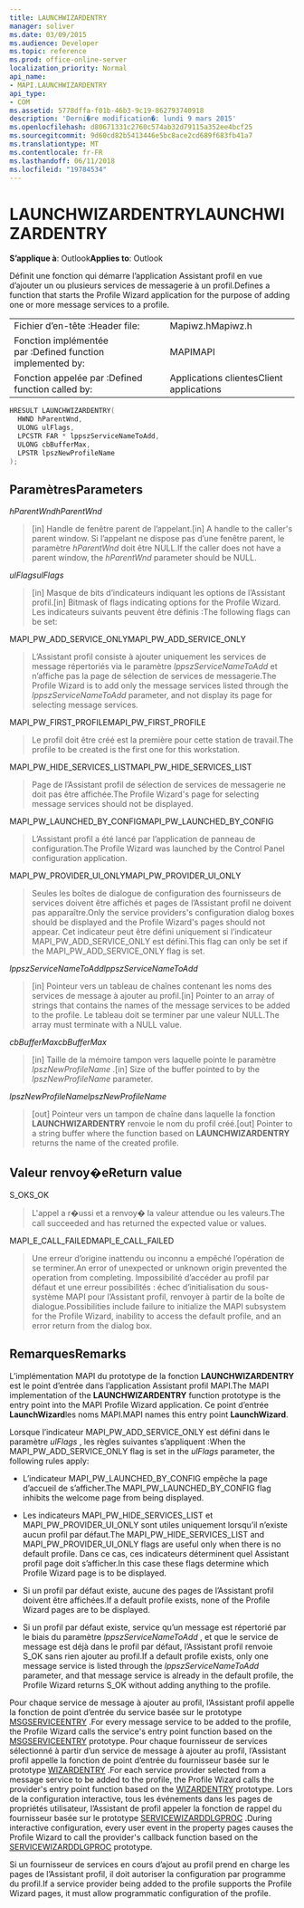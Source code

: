 ```yaml
---
title: LAUNCHWIZARDENTRY
manager: soliver
ms.date: 03/09/2015
ms.audience: Developer
ms.topic: reference
ms.prod: office-online-server
localization_priority: Normal
api_name:
- MAPI.LAUNCHWIZARDENTRY
api_type:
- COM
ms.assetid: 5778dffa-f01b-46b3-9c19-862793740918
description: 'Derni�re modification�: lundi 9 mars 2015'
ms.openlocfilehash: d80671331c2760c574ab32d79115a352ee4bcf25
ms.sourcegitcommit: 9d60cd82b5413446e5bc8ace2cd689f683fb41a7
ms.translationtype: MT
ms.contentlocale: fr-FR
ms.lasthandoff: 06/11/2018
ms.locfileid: "19784534"
---
```

# <a name="launchwizardentry"></a><span data-ttu-id="4e095-103">LAUNCHWIZARDENTRY</span><span class="sxs-lookup"><span data-stu-id="4e095-103">LAUNCHWIZARDENTRY</span></span>

  
  
<span data-ttu-id="4e095-104">**S’applique à**: Outlook</span><span class="sxs-lookup"><span data-stu-id="4e095-104">**Applies to**: Outlook</span></span> 
  
<span data-ttu-id="4e095-105">Définit une fonction qui démarre l’application Assistant profil en vue d’ajouter un ou plusieurs services de messagerie à un profil.</span><span class="sxs-lookup"><span data-stu-id="4e095-105">Defines a function that starts the Profile Wizard application for the purpose of adding one or more message services to a profile.</span></span> 
  
|||
|:-----|:-----|
|<span data-ttu-id="4e095-106">Fichier d’en-tête :</span><span class="sxs-lookup"><span data-stu-id="4e095-106">Header file:</span></span>  <br/> |<span data-ttu-id="4e095-107">Mapiwz.h</span><span class="sxs-lookup"><span data-stu-id="4e095-107">Mapiwz.h</span></span>  <br/> |
|<span data-ttu-id="4e095-108">Fonction implémentée par :</span><span class="sxs-lookup"><span data-stu-id="4e095-108">Defined function implemented by:</span></span>  <br/> |<span data-ttu-id="4e095-109">MAPI</span><span class="sxs-lookup"><span data-stu-id="4e095-109">MAPI</span></span>  <br/> |
|<span data-ttu-id="4e095-110">Fonction appelée par :</span><span class="sxs-lookup"><span data-stu-id="4e095-110">Defined function called by:</span></span>  <br/> |<span data-ttu-id="4e095-111">Applications clientes</span><span class="sxs-lookup"><span data-stu-id="4e095-111">Client applications</span></span>  <br/> |
   
```cpp
HRESULT LAUNCHWIZARDENTRY(
  HWND hParentWnd,
  ULONG ulFlags,
  LPCSTR FAR * lppszServiceNameToAdd,
  ULONG cbBufferMax,
  LPSTR lpszNewProfileName
);
```

## <a name="parameters"></a><span data-ttu-id="4e095-112">Paramètres</span><span class="sxs-lookup"><span data-stu-id="4e095-112">Parameters</span></span>

 <span data-ttu-id="4e095-113">_hParentWnd_</span><span class="sxs-lookup"><span data-stu-id="4e095-113">_hParentWnd_</span></span>
  
> <span data-ttu-id="4e095-114">[in] Handle de fenêtre parent de l’appelant.</span><span class="sxs-lookup"><span data-stu-id="4e095-114">[in] A handle to the caller's parent window.</span></span> <span data-ttu-id="4e095-115">Si l’appelant ne dispose pas d’une fenêtre parent, le paramètre _hParentWnd_ doit être NULL.</span><span class="sxs-lookup"><span data-stu-id="4e095-115">If the caller does not have a parent window, the  _hParentWnd_ parameter should be NULL.</span></span> 
    
 <span data-ttu-id="4e095-116">_ulFlags_</span><span class="sxs-lookup"><span data-stu-id="4e095-116">_ulFlags_</span></span>
  
> <span data-ttu-id="4e095-117">[in] Masque de bits d’indicateurs indiquant les options de l’Assistant profil.</span><span class="sxs-lookup"><span data-stu-id="4e095-117">[in] Bitmask of flags indicating options for the Profile Wizard.</span></span> <span data-ttu-id="4e095-118">Les indicateurs suivants peuvent être définis :</span><span class="sxs-lookup"><span data-stu-id="4e095-118">The following flags can be set:</span></span>
    
<span data-ttu-id="4e095-119">MAPI_PW_ADD_SERVICE_ONLY</span><span class="sxs-lookup"><span data-stu-id="4e095-119">MAPI_PW_ADD_SERVICE_ONLY</span></span> 
  
> <span data-ttu-id="4e095-120">L’Assistant profil consiste à ajouter uniquement les services de message répertoriés via le paramètre _lppszServiceNameToAdd_ et n’affiche pas la page de sélection de services de messagerie.</span><span class="sxs-lookup"><span data-stu-id="4e095-120">The Profile Wizard is to add only the message services listed through the  _lppszServiceNameToAdd_ parameter, and not display its page for selecting message services.</span></span> 
    
<span data-ttu-id="4e095-121">MAPI_PW_FIRST_PROFILE</span><span class="sxs-lookup"><span data-stu-id="4e095-121">MAPI_PW_FIRST_PROFILE</span></span> 
  
> <span data-ttu-id="4e095-122">Le profil doit être créé est la première pour cette station de travail.</span><span class="sxs-lookup"><span data-stu-id="4e095-122">The profile to be created is the first one for this workstation.</span></span> 
    
<span data-ttu-id="4e095-123">MAPI_PW_HIDE_SERVICES_LIST</span><span class="sxs-lookup"><span data-stu-id="4e095-123">MAPI_PW_HIDE_SERVICES_LIST</span></span> 
  
> <span data-ttu-id="4e095-124">Page de l’Assistant profil de sélection de services de messagerie ne doit pas être affichée.</span><span class="sxs-lookup"><span data-stu-id="4e095-124">The Profile Wizard's page for selecting message services should not be displayed.</span></span> 
    
<span data-ttu-id="4e095-125">MAPI_PW_LAUNCHED_BY_CONFIG</span><span class="sxs-lookup"><span data-stu-id="4e095-125">MAPI_PW_LAUNCHED_BY_CONFIG</span></span> 
  
> <span data-ttu-id="4e095-126">L’Assistant profil a été lancé par l’application de panneau de configuration.</span><span class="sxs-lookup"><span data-stu-id="4e095-126">The Profile Wizard was launched by the Control Panel configuration application.</span></span> 
    
<span data-ttu-id="4e095-127">MAPI_PW_PROVIDER_UI_ONLY</span><span class="sxs-lookup"><span data-stu-id="4e095-127">MAPI_PW_PROVIDER_UI_ONLY</span></span> 
  
> <span data-ttu-id="4e095-128">Seules les boîtes de dialogue de configuration des fournisseurs de services doivent être affichés et pages de l’Assistant profil ne doivent pas apparaître.</span><span class="sxs-lookup"><span data-stu-id="4e095-128">Only the service providers's configuration dialog boxes should be displayed and the Profile Wizard's pages should not appear.</span></span> <span data-ttu-id="4e095-129">Cet indicateur peut être défini uniquement si l’indicateur MAPI_PW_ADD_SERVICE_ONLY est défini.</span><span class="sxs-lookup"><span data-stu-id="4e095-129">This flag can only be set if the MAPI_PW_ADD_SERVICE_ONLY flag is set.</span></span> 
    
 <span data-ttu-id="4e095-130">_lppszServiceNameToAdd_</span><span class="sxs-lookup"><span data-stu-id="4e095-130">_lppszServiceNameToAdd_</span></span>
  
> <span data-ttu-id="4e095-131">[in] Pointeur vers un tableau de chaînes contenant les noms des services de message à ajouter au profil.</span><span class="sxs-lookup"><span data-stu-id="4e095-131">[in] Pointer to an array of strings that contains the names of the message services to be added to the profile.</span></span> <span data-ttu-id="4e095-132">Le tableau doit se terminer par une valeur NULL.</span><span class="sxs-lookup"><span data-stu-id="4e095-132">The array must terminate with a NULL value.</span></span> 
    
 <span data-ttu-id="4e095-133">_cbBufferMax_</span><span class="sxs-lookup"><span data-stu-id="4e095-133">_cbBufferMax_</span></span>
  
> <span data-ttu-id="4e095-134">[in] Taille de la mémoire tampon vers laquelle pointe le paramètre _lpszNewProfileName_ .</span><span class="sxs-lookup"><span data-stu-id="4e095-134">[in] Size of the buffer pointed to by the  _lpszNewProfileName_ parameter.</span></span> 
    
 <span data-ttu-id="4e095-135">_lpszNewProfileName_</span><span class="sxs-lookup"><span data-stu-id="4e095-135">_lpszNewProfileName_</span></span>
  
> <span data-ttu-id="4e095-136">[out] Pointeur vers un tampon de chaîne dans laquelle la fonction **LAUNCHWIZARDENTRY** renvoie le nom du profil créé.</span><span class="sxs-lookup"><span data-stu-id="4e095-136">[out] Pointer to a string buffer where the function based on **LAUNCHWIZARDENTRY** returns the name of the created profile.</span></span> 
    
## <a name="return-value"></a><span data-ttu-id="4e095-137">Valeur renvoy�e</span><span class="sxs-lookup"><span data-stu-id="4e095-137">Return value</span></span>

<span data-ttu-id="4e095-138">S_OK</span><span class="sxs-lookup"><span data-stu-id="4e095-138">S_OK</span></span> 
  
> <span data-ttu-id="4e095-139">L'appel a r�ussi et a renvoy� la valeur attendue ou les valeurs.</span><span class="sxs-lookup"><span data-stu-id="4e095-139">The call succeeded and has returned the expected value or values.</span></span> 
    
<span data-ttu-id="4e095-140">MAPI_E_CALL_FAILED</span><span class="sxs-lookup"><span data-stu-id="4e095-140">MAPI_E_CALL_FAILED</span></span> 
  
> <span data-ttu-id="4e095-141">Une erreur d’origine inattendu ou inconnu a empêché l’opération de se terminer.</span><span class="sxs-lookup"><span data-stu-id="4e095-141">An error of unexpected or unknown origin prevented the operation from completing.</span></span> <span data-ttu-id="4e095-142">Impossibilité d’accéder au profil par défaut et une erreur possibilités : échec d’initialisation du sous-système MAPI pour l’Assistant profil, renvoyer à partir de la boîte de dialogue.</span><span class="sxs-lookup"><span data-stu-id="4e095-142">Possibilities include failure to initialize the MAPI subsystem for the Profile Wizard, inability to access the default profile, and an error return from the dialog box.</span></span>
    
## <a name="remarks"></a><span data-ttu-id="4e095-143">Remarques</span><span class="sxs-lookup"><span data-stu-id="4e095-143">Remarks</span></span>

<span data-ttu-id="4e095-144">L’implémentation MAPI du prototype de la fonction **LAUNCHWIZARDENTRY** est le point d’entrée dans l’application Assistant profil MAPI.</span><span class="sxs-lookup"><span data-stu-id="4e095-144">The MAPI implementation of the **LAUNCHWIZARDENTRY** function prototype is the entry point into the MAPI Profile Wizard application.</span></span> <span data-ttu-id="4e095-145">Ce point d’entrée **LaunchWizard**les noms MAPI.</span><span class="sxs-lookup"><span data-stu-id="4e095-145">MAPI names this entry point **LaunchWizard**.</span></span> 
  
<span data-ttu-id="4e095-146">Lorsque l’indicateur MAPI_PW_ADD_SERVICE_ONLY est défini dans le paramètre _ulFlags_ , les règles suivantes s’appliquent :</span><span class="sxs-lookup"><span data-stu-id="4e095-146">When the MAPI_PW_ADD_SERVICE_ONLY flag is set in the  _ulFlags_ parameter, the following rules apply:</span></span> 
  
- <span data-ttu-id="4e095-147">L’indicateur MAPI_PW_LAUNCHED_BY_CONFIG empêche la page d’accueil de s’afficher.</span><span class="sxs-lookup"><span data-stu-id="4e095-147">The MAPI_PW_LAUNCHED_BY_CONFIG flag inhibits the welcome page from being displayed.</span></span> 
    
- <span data-ttu-id="4e095-148">Les indicateurs MAPI_PW_HIDE_SERVICES_LIST et MAPI_PW_PROVIDER_UI_ONLY sont utiles uniquement lorsqu’il n’existe aucun profil par défaut.</span><span class="sxs-lookup"><span data-stu-id="4e095-148">The MAPI_PW_HIDE_SERVICES_LIST and MAPI_PW_PROVIDER_UI_ONLY flags are useful only when there is no default profile.</span></span> <span data-ttu-id="4e095-149">Dans ce cas, ces indicateurs déterminent quel Assistant profil page doit s’afficher.</span><span class="sxs-lookup"><span data-stu-id="4e095-149">In this case these flags determine which Profile Wizard page is to be displayed.</span></span> 
    
- <span data-ttu-id="4e095-150">Si un profil par défaut existe, aucune des pages de l’Assistant profil doivent être affichées.</span><span class="sxs-lookup"><span data-stu-id="4e095-150">If a default profile exists, none of the Profile Wizard pages are to be displayed.</span></span> 
    
- <span data-ttu-id="4e095-151">Si un profil par défaut existe, service qu’un message est répertorié par le biais du paramètre _lppszServiceNameToAdd_ , et que le service de message est déjà dans le profil par défaut, l’Assistant profil renvoie S_OK sans rien ajouter au profil.</span><span class="sxs-lookup"><span data-stu-id="4e095-151">If a default profile exists, only one message service is listed through the  _lppszServiceNameToAdd_ parameter, and that message service is already in the default profile, the Profile Wizard returns S_OK without adding anything to the profile.</span></span> 
    
<span data-ttu-id="4e095-152">Pour chaque service de message à ajouter au profil, l’Assistant profil appelle la fonction de point d’entrée du service basée sur le prototype [MSGSERVICEENTRY](msgserviceentry.md) .</span><span class="sxs-lookup"><span data-stu-id="4e095-152">For every message service to be added to the profile, the Profile Wizard calls the service's entry point function based on the [MSGSERVICEENTRY](msgserviceentry.md) prototype.</span></span> <span data-ttu-id="4e095-153">Pour chaque fournisseur de services sélectionné à partir d’un service de message à ajouter au profil, l’Assistant profil appelle la fonction de point d’entrée du fournisseur basée sur le prototype [WIZARDENTRY](wizardentry.md) .</span><span class="sxs-lookup"><span data-stu-id="4e095-153">For each service provider selected from a message service to be added to the profile, the Profile Wizard calls the provider's entry point function based on the [WIZARDENTRY](wizardentry.md) prototype.</span></span> <span data-ttu-id="4e095-154">Lors de la configuration interactive, tous les événements dans les pages de propriétés utilisateur, l’Assistant de profil appeler la fonction de rappel du fournisseur basée sur le prototype [SERVICEWIZARDDLGPROC](servicewizarddlgproc.md) .</span><span class="sxs-lookup"><span data-stu-id="4e095-154">During interactive configuration, every user event in the property pages causes the Profile Wizard to call the provider's callback function based on the [SERVICEWIZARDDLGPROC](servicewizarddlgproc.md) prototype.</span></span> 
  
<span data-ttu-id="4e095-155">Si un fournisseur de services en cours d’ajout au profil prend en charge les pages de l’Assistant profil, il doit autoriser la configuration par programme du profil.</span><span class="sxs-lookup"><span data-stu-id="4e095-155">If a service provider being added to the profile supports the Profile Wizard pages, it must allow programmatic configuration of the profile.</span></span>
  

